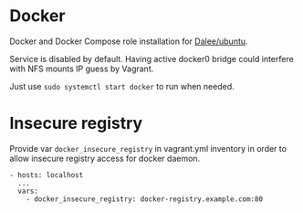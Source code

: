 # Docker

Docker and Docker Compose role installation for
[Dalee/ubuntu](https://atlas.hashicorp.com/Dalee/boxes/ubuntu/).

Service is disabled by default. Having active docker0 bridge
could interfere with NFS mounts IP guess by Vagrant.

Just use `sudo systemctl start docker` to run when needed.

# Insecure registry

Provide var `docker_insecure_registry` in vagrant.yml inventory
in order to allow insecure registry access for docker daemon.

```
- hosts: localhost
  ...
  vars:
    - docker_insecure_registry: docker-registry.example.com:80
```

